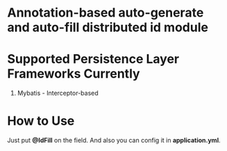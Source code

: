 # Annotation-based auto-generate and auto-fill distributed id module

# Supported Persistence Layer Frameworks Currently

1. Mybatis - Interceptor-based

# How to Use

Just put **@IdFill** on the field. And also you can config it in **application.yml**.
